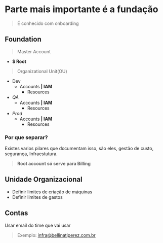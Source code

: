 # Parte mais importante é a fundação
>  É conhecido com onboarding

## Foundation
> Master Account
* **$ Root**

>  Organizational Unit(OU)
*   Dev
    * Accounts **| IAM** 
        * Resources 
* *QA* 
    * Accounts **| IAM** 
        - Resources
* *Prod*
    * Accounts **| IAM** 
        * Resources

### Por que separar?
Existes varios pilares que documentam isso, são eles, gestão de custo, segurança, Infraestutura.
> **Root account só serve para Billing**
## Unidade Organizacional
- Definir limites de criação de máquinas
- Definir limites de gastos
## Contas
Usar email do time que vai usar 
> Exemplo: infra@bellinatiperez.com.br
